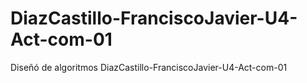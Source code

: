 # DiazCastillo-FranciscoJavier-U4-Act-com-01
Diseñó de algoritmos DiazCastillo-FranciscoJavier-U4-Act-com-01
